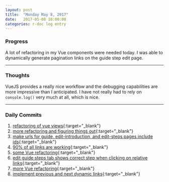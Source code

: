 ```yaml
---
layout: post
title:  "Monday May 8, 2017"
date:   2017-05-08 18:00:00
categories: r-doc log entry
---
```


### Progress

A lot of refactoring in my Vue components were needed today. I was able to dynamically generate pagination links on the guide step edit page.

---

### Thoughts

VueJS provides a really nice workflow and the debugging capabilities are more impressive than I anticipated. I have not really had to rely on `console.log()` very much at all, which is nice.

---

### Daily Commits
1. [refactoring of vue views](https://github.com/roberthamel/r-doc/commit/274cb4add142058fbc47e261538bd09cea8f683e){:target="_blank"}
2. [more refactoring and figuring things out](https://github.com/roberthamel/r-doc/commit/2d03cba6920175bfe6d11443334be2d95d82a2cf){:target="_blank"}
3. [make urls for guide, edit-introduction, and edit-steps pages include ids](https://github.com/roberthamel/r-doc/commit/e846470fd48f9cf8525d4ab2f17080e1074ac247){:target="_blank"}
4. [90% of all links are working](https://github.com/roberthamel/r-doc/commit/dbafa5a67706851cb8795be65c58d15b31469fd7){:target="_blank"}
5. [some Vue refactoring](https://github.com/roberthamel/r-doc/commit/3f365c3a1571566f03f18d75eaaa4d1e05858d0e){:target="_blank"}
6. [edit guide steps tab shows correct step when clicking on relative links](https://github.com/roberthamel/r-doc/commit/37473781c7d27d951066c6ae9c5e3d8c38fb3f12){:target="_blank"}
7. [more Vue refactoring](https://github.com/roberthamel/r-doc/commit/8284041cd7cf63ce309b4e44f4f1b7ead9595406){:target="_blank"}
8. [implement previous and next dynamic links](https://github.com/roberthamel/r-doc/commit/50f7331a8851b3aacc30faf11c169fd442d42bfd){:target="_blank"}

